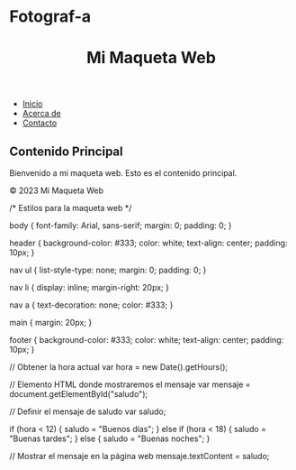 # Fotograf-a
<!DOCTYPE html>
<html lang="es">
<head>
    <meta charset="UTF-8">
    <meta name="viewport" content="width=device-width, initial-scale=1.0">
    <title>Mi Maqueta Web</title>
    <link rel="stylesheet" href="styles.css">
</head>
<body>
    <header>
        <h1>Mi Maqueta Web</h1>
    </header>
    <nav>
        <ul>
            <li><a href="#">Inicio</a></li>
            <li><a href="#">Acerca de</a></li>
            <li><a href="#">Contacto</a></li>
        </ul>
    </nav>
    <main>
        <section>
            <h2>Contenido Principal</h2>
            <p>Bienvenido a mi maqueta web. Esto es el contenido principal.</p>
        </section>
    </main>
    <footer>
        <p>&copy; 2023 Mi Maqueta Web</p>
    </footer>
    <script src="script.js"></script>
</body>
</html>

/* Estilos para la maqueta web */

body {
    font-family: Arial, sans-serif;
    margin: 0;
    padding: 0;
}

header {
    background-color: #333;
    color: white;
    text-align: center;
    padding: 10px;
}

nav ul {
    list-style-type: none;
    margin: 0;
    padding: 0;
}

nav li {
    display: inline;
    margin-right: 20px;
}

nav a {
    text-decoration: none;
    color: #333;
}

main {
    margin: 20px;
}

footer {
    background-color: #333;
    color: white;
    text-align: center;
    padding: 10px;
}

// Obtener la hora actual
var hora = new Date().getHours();

// Elemento HTML donde mostraremos el mensaje
var mensaje = document.getElementById("saludo");

// Definir el mensaje de saludo
var saludo;

if (hora < 12) {
    saludo = "Buenos días";
} else if (hora < 18) {
    saludo = "Buenas tardes";
} else {
    saludo = "Buenas noches";
}

// Mostrar el mensaje en la página web
mensaje.textContent = saludo;